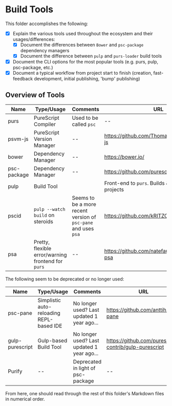 # Build Tools

This folder accomplishes the following:

- [x] Explain the various tools used throughout the ecosystem and their usages/differences:
    - [x] Document the differences between `Bower` and `psc-package` dependency managers
    - [x] Document the difference between `pulp` and `purs-loader` build tools
- [x] Document the CLI options for the most popular tools (e.g. purs, pulp, psc-package, etc.)
- [x] Document a typical workflow from project start to finish (creation, fast-feedback development, initial publishing, 'bump' publishing)

## Overview of Tools

| Name | Type/Usage | Comments | URL |
| - | - | - | - |
| purs | PureScript Compiler | Used to be called `psc` | -- |
| psvm-js | PureScript Version Manager | -- | https://github.com/ThomasCrevoisier/psvm-js
| bower | Dependency Manager | -- | https://bower.io/ |
| psc-package | Dependency Manager | -- | https://github.com/purescript/psc-package |
| pulp | Build Tool | | Front-end to `purs`. Builds & publishes projects | https://github.com/purescript-contrib/pulp |
| pscid | `pulp --watch build` on steroids | Seems to be a more recent version of `psc-pane` and uses `psa` | https://github.com/kRITZCREEK/pscid
| psa | Pretty, flexible error/warning frontend for `purs` | -- | https://github.com/natefaubion/purescript-psa

The following seem to be deprecated or no longer used:

| Name | Type/Usage | Comments | URL |
| - | - | - | - |
| psc-pane | Simplistic auto-reloading REPL-based IDE | No longer used? Last updated 1 year ago... | https://github.com/anttih/psc-pane
| gulp-purescript | Gulp-based Build Tool | No longer used? Last updated 1 year ago... | https://github.com/purescript-contrib/gulp-purescript |
| Purify | -- | Deprecated in light of psc-package | -- |

From here, one should read through the rest of this folder's Markdown files in numerical order.

